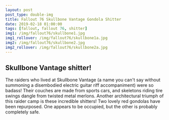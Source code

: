 ```yaml
---
layout: post
post_type: double-img
title: Fallout 76 Skullbone Vantage Gondola Shitter
date: 2019-02-18 01:00:00
tags: [fallout, fallout 76, shitter]
img1: /img/fallout76/skullbone1.jpg
img1_rollover: /img/fallout76/skullbone1a.jpg
img2: /img/fallout76/skullbone2.jpg
img2_rollover: /img/fallout76/skullbone2a.jpg
---
```

## Skullbone Vantage shitter!

The raiders who lived at Skullbone Vantage (a name you can't say without summoning a disembodied electric guitar riff accompaniment) were so badass! Their couches are made from sports cars, and skeletons riding tire swings dangle from twisted metal merlons. Another architectural triumph of this raider camp is these incredible shitters! Two lovely red gondolas have been repurposed. One appears to be occupied, but the other is probably completely safe. 
